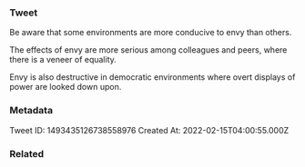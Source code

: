 ### Tweet
Be aware that some environments are more conducive to envy than others.

The effects of envy are more serious among colleagues and peers, where there is a veneer of equality.

Envy is also destructive in democratic environments where overt displays of power are looked down upon.

### Metadata
Tweet ID: 1493435126738558976
Created At: 2022-02-15T04:00:55.000Z

### Related

